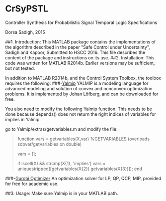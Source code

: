 # CrSyPSTL
Controller Synthesis for Probabilistic Signal Temporal Logic Specifications

Dorsa Sadigh, 2015

##1. Introduction:
This MATLAB package contains the implementations of the algorithm described in the paper "Safe Control under Uncertainty", Sadigh and Kapoor, Submitted to HSCC 2016. This file describes the content of the package and instructions on its use.
##2. Installation:
This code was written for MATLAB R2014b. Earlier versions may be sufficient, but not tested.

In addition to MATLAB R2014b, and the Control System Toolbox, the toolbox requires the following:
###-[Yalmip](http://users.isy.liu.se/johanl/yalmip/pmwiki.php?n=Main.Download)
YALMIP is a modeling language for advanced modeling and solution of convex and nonconvex optimization problems. It is implemented by Johan Löfberg, and can be downloaded for free.

You also need to modify the following Yalmip function. This needs to be done because depends() does not return the right indices of variables for implies in Yalmip.

go to Yalmip/extras/getvariables.m and modify the file:

>function vars = getvariables(X,var)
>%GETVARIABLES (overloads sdpvar/getvariables on double)
>
>vars = [];
>
>if iscell(X) && strcmp(X{1}, 'implies')
>    vars = uniquestripped([getvariables(X{2}) getvariables(X{3})]);
>end


###-[Gurobi Optimizer](http://www.gurobi.com/)
An optimization solver for LP, QP, QCP, MIP, provided for free for academic use.

##3. Usage:
Make sure Yalmip is in your MATLAB path.


